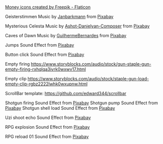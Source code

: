 <a href="https://www.flaticon.com/free-icons/money" title="money icons">Money icons created by Freepik - Flaticon</a>

Geisterstimmen Music by <a href="https://pixabay.com/pt/users/janbarkmann-118439/?utm_source=link-attribution&amp;utm_medium=referral&amp;utm_campaign=music&amp;utm_content=118442">Janbarkmann</a> from <a href="https://pixabay.com/music//?utm_source=link-attribution&amp;utm_medium=referral&amp;utm_campaign=music&amp;utm_content=118442">Pixabay</a>


Mysterious Celesta Music by <a href="https://pixabay.com/pt/users/ashot-danielyan-composer-27049680/?utm_source=link-attribution&amp;utm_medium=referral&amp;utm_campaign=music&amp;utm_content=114064">Ashot-Danielyan-Composer</a> from <a href="https://pixabay.com//?utm_source=link-attribution&amp;utm_medium=referral&amp;utm_campaign=music&amp;utm_content=114064">Pixabay</a>


Caves of Dawn Music by <a href="https://pixabay.com/pt/users/guilhermebernardes-24203804/?utm_source=link-attribution&amp;utm_medium=referral&amp;utm_campaign=music&amp;utm_content=10376">GuilhermeBernardes</a> from <a href="https://pixabay.com//?utm_source=link-attribution&amp;utm_medium=referral&amp;utm_campaign=music&amp;utm_content=10376">Pixabay</a>


Jumps Sound Effect from <a href="https://pixabay.com/?utm_source=link-attribution&amp;utm_medium=referral&amp;utm_campaign=music&amp;utm_content=65494">Pixabay</a>


Button click Sound Effect from <a href="https://pixabay.com/?utm_source=link-attribution&amp;utm_medium=referral&amp;utm_campaign=music&amp;utm_content=97915">Pixabay</a>

Empty firing https://www.storyblocks.com/audio/stock/gun-staple-gun-empty-firing-rxhqlqa3ivrk0wxwv17.html

Empty clip https://www.storyblocks.com/audio/stock/staple-gun-load-empty-clip-rgbz2222lwhk0wxupnw.html

ScrollBar template: https://github.com/edward344/scrollbar

Shotgun firing Sound Effect from <a href="https://pixabay.com/?utm_source=link-attribution&amp;utm_medium=referral&amp;utm_campaign=music&amp;utm_content=39753">Pixabay</a>
Shotgun pump Sound Effect from <a href="https://pixabay.com/?utm_source=link-attribution&amp;utm_medium=referral&amp;utm_campaign=music&amp;utm_content=81021">Pixabay</a>
Shotgun shell load Sound Effect from <a href="https://pixabay.com/?utm_source=link-attribution&amp;utm_medium=referral&amp;utm_campaign=music&amp;utm_content=6464">Pixabay</a>

Uzi shoot echo Sound Effect from <a href="https://pixabay.com/sound-effects/?utm_source=link-attribution&amp;utm_medium=referral&amp;utm_campaign=music&amp;utm_content=6349">Pixabay</a>

RPG explosion Sound Effect from <a href="https://pixabay.com/?utm_source=link-attribution&amp;utm_medium=referral&amp;utm_campaign=music&amp;utm_content=6288">Pixabay</a>

RPG reload 01 Sound Effect from <a href="https://pixabay.com/?utm_source=link-attribution&amp;utm_medium=referral&amp;utm_campaign=music&amp;utm_content=7132">Pixabay</a>